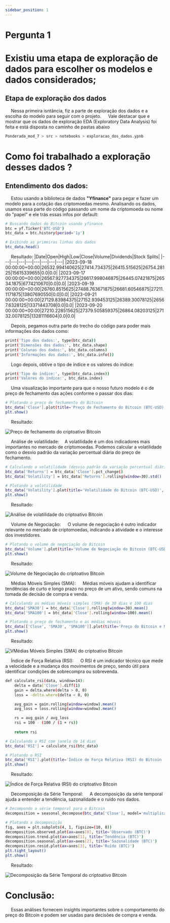 ```yaml
---
sidebar_position: 1
---
```


# Pergunta 1

# Existiu uma etapa de exploração de dados para escolher os modelos e dados considerados;

## Etapa de exploração dos dados

&emsp; Nessa primeira isntância, fiz a parte de exploração dos dados e a escolha do modelo para seguir com o projeto.
&emsp; Vale destacar que e mostrar que os dados de exploração EDA (Exploratory Data Analysis) foi feita e está disposta no caminho de pastas abaixo

```bash
Ponderada_mod_7 > src > notebooks > exploracao_dos_dados.ypnb
```

# Como foi trabalhado a exploração desses dados ?

## Entendimento dos dados:

&emsp; Estou usando a biblioteca de dados **"Yfinance"** para pegar e fazer um modelo para a cotação das criptomoedas mesmo. Analisando os dados, usamos essa parte do código passando um nome da criptomoeda ou nome do "papel" e ele trás essas infos por default:

```bash 
# Buscando dados do Bitcoin usando yfinance
btc = yf.Ticker('BTC-USD')
btc_data = btc.history(period='1y')

# Exibindo as primeiras linhas dos dados
btc_data.head()
```
&emsp; Resultado:
|Date|Open|High|Low|Close|Volume|Dividends|Stock Splits|
|---|---|---|---|---|---|---|---|
|2023-09-18 00:00:00+00:00|26532\.994140625|27414\.734375|26415\.515625|26754\.28125|15615339655|0\.0|0\.0|
|2023-09-17 00:00:00+00:00|26567\.927734375|26617\.998046875|26445\.07421875|26534\.1875|6774210670|0\.0|0\.0|
|2023-09-19 00:00:00+00:00|26760\.8515625|27488\.763671875|26681\.60546875|27211\.1171875|13807690550|0\.0|0\.0|
|2023-09-21 00:00:00+00:00|27129\.83984375|27152\.939453125|26389\.30078125|26567\.6328125|13371443708|0\.0|0\.0|
|2023-09-20 00:00:00+00:00|27210\.228515625|27379\.505859375|26864\.08203125|27132\.0078125|13281116604|0\.0|0\.0|

&emsp; Depois, pegamos outra parte do trecho do código para poder mais informações dos dados como:

```bash
print('Tipo dos dados:', type(btc_data))
print('Dimensões dos dados:', btc_data.shape)
print('Colunas dos dados:', btc_data.columns)
print('Informações dos dados:', btc_data.info())
```

&emsp; Logo depois, obtive o tipo de índice e os valores do índice:

```bash
print('Tipo do índice:', type(btc_data.index))
print('Valores do índice:', btc_data.index)
```
&emsp; Uma visualização importante para que o nosso futuro modelo é o de preço de fechamento das ações conforme o passar dos dias:

```bash
# Plotando o preço de fechamento do Bitcoin
btc_data['Close'].plot(title='Preço de Fechamento do Bitcoin (BTC-USD)')
plt.show()
```
&emsp; Resultado:

![Preço de fechamento do criptoativo Bitcoin](./img/preco_de_fechamento.png)

&emsp; Análise de volatilidade:
    &emsp;A volatilidade é um dos indicadores mais importantes no mercado de criptomoedas. Podemos calcular a volatilidade como o desvio padrão da variação percentual diária do preço de fechamento.

```bash
# Calculando a volatilidade (desvio padrão da variação percentual diária)
btc_data['Returns'] = btc_data['Close'].pct_change()
btc_data['Volatility'] = btc_data['Returns'].rolling(window=30).std()

# Plotando a volatilidade
btc_data['Volatility'].plot(title='Volatilidade do Bitcoin (BTC-USD)', color='black')
plt.show()
```
&emsp; Resultado:

![Análise de volatilidade do criptoativo Bitcoin](./img/analise_de_volatilidade.png)

&emsp; Volume de Negociação: 
    &emsp; O volume de negociação é outro indicador relevante no mercado de criptomoedas, indicando a atividade e o interesse dos investidores.

```bash
# Plotando o volume de negociação do Bitcoin
btc_data['Volume'].plot(title='Volume de Negociação do Bitcoin (BTC-USD)', color='purple')
plt.show()
```

&emsp; Resultado:

![Volume de Negociação do criptoativo Bitcoin](./img/volume_de_negociacao.png)

&emsp; Médias Móveis Simples (SMA): 
    &emsp; Médias móveis ajudam a identificar tendências de curto e longo prazo no preço de um ativo, sendo comuns na tomada de decisão de compra e venda.

```bash
# Calculando as médias móveis simples (SMA) de 30 dias e 100 dias
btc_data['SMA30'] = btc_data['Close'].rolling(window=30).mean()
btc_data['SMA100'] = btc_data['Close'].rolling(window=100).mean()

# Plotando o preço de fechamento e as médias móveis
btc_data[['Close', 'SMA30', 'SMA100']].plot(title='Preço do Bitcoin e Médias Móveis (SMA)', figsize=(10, 6))
plt.show()
```
&emsp; Resultado:

![VMédias Móveis Simples (SMA) do criptoativo Bitcoin](./img/media_movel.png)

&emsp; Índice de Força Relativa (RSI): 
    &emsp; O RSI é um indicador técnico que mede a velocidade e a mudança dos movimentos de preço, sendo útil para identificar condições de sobrecompra ou sobrevenda.

```bash
def calculate_rsi(data, window=14):
    delta = data['Close'].diff(1)
    gain = delta.where(delta > 0, 0)
    loss = -delta.where(delta < 0, 0)

    avg_gain = gain.rolling(window=window).mean()
    avg_loss = loss.rolling(window=window).mean()

    rs = avg_gain / avg_loss
    rsi = 100 - (100 / (1 + rs))
    
    return rsi

# Calculando o RSI com janela de 14 dias
btc_data['RSI'] = calculate_rsi(btc_data)

# Plotando o RSI
btc_data['RSI'].plot(title='Índice de Força Relativa (RSI) do Bitcoin (BTC-USD)', color='green')
plt.show()
```
&emsp; Resultado:

![Índice de Força Relativa (RSI) do criptoativo Bitcoin](./img/indice_forca_relativa.png)

&emsp; Decomposição da Série Temporal: 
    &emsp; A decomposição da série temporal ajuda a entender a tendência, sazonalidade e o ruído nos dados.

```bash
# Decompondo a série temporal para o Bitcoin
decomposition = seasonal_decompose(btc_data['Close'], model='multiplicative', period=30)

# Plotando a decomposição
fig, axes = plt.subplots(4, 1, figsize=(10, 8))
decomposition.observed.plot(ax=axes[0], title='Observado (BTC)')
decomposition.trend.plot(ax=axes[1], title='Tendência (BTC)')
decomposition.seasonal.plot(ax=axes[2], title='Sazonalidade (BTC)')
decomposition.resid.plot(ax=axes[3], title='Ruído (BTC)')
plt.tight_layout()
plt.show()
```
&emsp; Resultado:

![Decomposição da Série Temporal do criptoativo Bitcoin](./img/serie_temporal.png)

# Conclusão:

&emsp; Essas análises fornecem insights importantes sobre o comportamento do preço do Bitcoin e podem ser usadas para decisões de compra e venda.